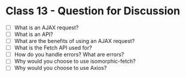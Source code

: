 # Class 13 - Question for Discussion

- [ ] What is an AJAX request?
- [ ] What is an API?
- [ ] What are the benefits of using an AJAX request?
- [ ] What is the Fetch API used for?
- [ ] How do you handle errors? What are errors?
- [ ] Why would you choose to use isomorphic-fetch?
- [ ] Why would you choose to use Axios?
